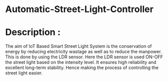# Automatic-Street-Light-Controller

# Description :

The aim of IoT Based Smart Street Light System is the conservation of energy by reducing electricity wastage as well as to
reduce the manpower. This is done by using the LDR sensor. Here the LDR sensor is used ON-OFF the street light based on the intensity level. It ensures high reliability and excellent long-term stability. Hence making the process of controlling the street light easier. 
